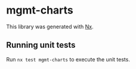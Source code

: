 # mgmt-charts

This library was generated with [Nx](https://nx.dev).

## Running unit tests

Run `nx test mgmt-charts` to execute the unit tests.
